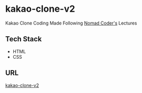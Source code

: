 # kakao-clone-v2

Kakao Clone Coding Made Following [Nomad Coder's](https://github.com/nomadcoders) Lectures

## Tech Stack

- HTML
- CSS

## URL

[kakao-clone-v2](https://ugaemi.github.io/kakao-clone-v2/)
